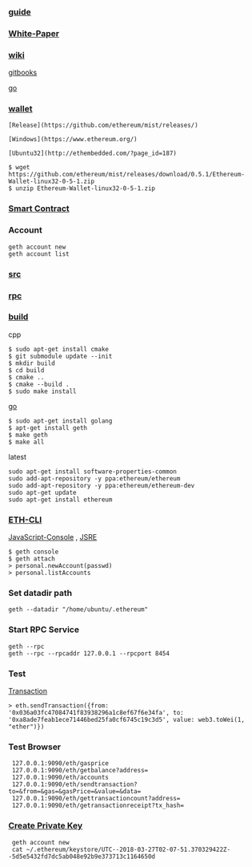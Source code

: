 ### [guide](https://www.reddit.com/r/ethereum/comments/5viint/how_to_download_and_install_ethereum_wallet_and/)

### [White-Paper](https://github.com/ethereum/wiki/wiki/%5BKorean%5D-White-Paper)

### [wiki](https://github.com/ethereum/wiki/wiki)

   [gitbooks](https://ethereum.gitbooks.io/frontier-guide/content/jsre.html)

   [go](https://github.com/ethereum/go-ethereum/wiki)

### [wallet](https://www.ethereum.org/)

    [Release](https://github.com/ethereum/mist/releases/)

    [Windows](https://www.ethereum.org/)
    
    [Ubuntu32](http://ethembedded.com/?page_id=187)
    
    $ wget https://github.com/ethereum/mist/releases/download/0.5.1/Ethereum-Wallet-linux32-0-5-1.zip
    $ unzip Ethereum-Wallet-linux32-0-5-1.zip

### [Smart Contract](https://github.com/glynnbird/smartsponsor)

### Account

    geth account new
    geth account list

### [src](https://github.com/ethereum/cpp-ethereum)   

### [rpc](https://github.com/ethereum/wiki/wiki/JSON-RPC)

### [build](https://ethereum.gitbooks.io/frontier-guide/content/installing_linux.html)
    
  cpp
  
    $ sudo apt-get install cmake
    $ git submodule update --init
    $ mkdir build
    $ cd build
    $ cmake ..
    $ cmake --build .
    $ sudo make install
  
  [go](https://geth.ethereum.org/install/)
  
    $ sudo apt-get install golang
    $ apt-get install geth
    $ make geth
    $ make all
    
  latest
  
    sudo apt-get install software-properties-common
    sudo add-apt-repository -y ppa:ethereum/ethereum
    sudo add-apt-repository -y ppa:ethereum/ethereum-dev    
    sudo apt-get update
    sudo apt-get install ethereum

### [ETH-CLI](https://ethereum.org/cli)

   [JavaScript-Console](https://github.com/ethereum/go-ethereum/wiki/JavaScript-Console) , [JSRE](https://ethereum.gitbooks.io/frontier-guide/content/jsre.html)
   
    $ geth console
    $ geth attach
    > personal.newAccount(passwd)
    > personal.listAccounts

### Set datadir path

    geth --datadir "/home/ubuntu/.ethereum"
    
### Start RPC Service

    geth --rpc
    geth --rpc --rpcaddr 127.0.0.1 --rpcport 8454
    
### Test

  [Transaction](https://ethereum.gitbooks.io/frontier-guide/content/ether_transfer.html)
  
    > eth.sendTransaction({from: '0x036a03fc47084741f83938296a1c8ef67f6e34fa', to: '0xa8ade7feab1ece71446bed25fa0cf6745c19c3d5', value: web3.toWei(1, "ether")})
    
### Test Browser

     127.0.0.1:9090/eth/gasprice
     127.0.0.1:9090/eth/getbalance?address=
     127.0.0.1:9090/eth/accounts
     127.0.0.1:9090/eth/sendtransaction?to=&from=&gas=&gasPrice=&value=&data=
     127.0.0.1:9090/eth/gettransactioncount?address=
     127.0.0.1:9090/eth/getransactionreceipt?tx_hash=
     
 ### [Create Private Key](https://github.com/ethereumjs/keythereum)
 
     geth account new
     cat ~/.ethereum/keystore/UTC--2018-03-27T02-07-51.370329422Z--5d5e5432fd7dc5ab048e92b9e373713c1164650d 

